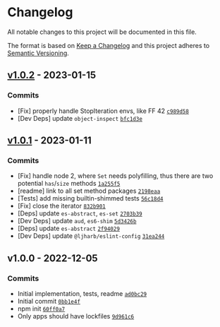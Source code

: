 # Changelog

All notable changes to this project will be documented in this file.

The format is based on [Keep a Changelog](https://keepachangelog.com/en/1.0.0/)
and this project adheres to [Semantic Versioning](https://semver.org/spec/v2.0.0.html).

## [v1.0.2](https://github.com/es-shims/Set.prototype.isSupersetOf/compare/v1.0.1...v1.0.2) - 2023-01-15

### Commits

- [Fix] properly handle StopIteration envs, like FF 42 [`c989d58`](https://github.com/es-shims/Set.prototype.isSupersetOf/commit/c989d58ca65f8e1e6d1420549e5ca77e2a5d2529)
- [Dev Deps] update `object-inspect` [`bfc1d3e`](https://github.com/es-shims/Set.prototype.isSupersetOf/commit/bfc1d3e97aa5c1badb458e3f71295ade5d6e59bc)

## [v1.0.1](https://github.com/es-shims/Set.prototype.isSupersetOf/compare/v1.0.0...v1.0.1) - 2023-01-11

### Commits

- [Fix] handle node 2, where `Set` needs polyfilling, thus there are two potential `has`/`size` methods [`1a255f5`](https://github.com/es-shims/Set.prototype.isSupersetOf/commit/1a255f572204446f38582a9d9aeaba1767ceb799)
- [readme] link to all set method packages [`2198eaa`](https://github.com/es-shims/Set.prototype.isSupersetOf/commit/2198eaa076393bb525597efb81d8c2e7989f61f6)
- [Tests] add missing builtin-shimmed tests [`56c18d4`](https://github.com/es-shims/Set.prototype.isSupersetOf/commit/56c18d435c54169c4f52ee449f906a27951c39f6)
- [Fix] close the iterator [`832b901`](https://github.com/es-shims/Set.prototype.isSupersetOf/commit/832b901fb2464bb21f83790b1b292bfebe669e1e)
- [Deps] update `es-abstract`, `es-set` [`2703b39`](https://github.com/es-shims/Set.prototype.isSupersetOf/commit/2703b393f67f029d21ff4ea8a7bf11247d63a1ba)
- [Dev Deps] update `aud`, `es6-shim` [`5d3426b`](https://github.com/es-shims/Set.prototype.isSupersetOf/commit/5d3426bbc18da557123434ae070c73cf76a319b3)
- [Deps] update `es-abstract` [`2f94029`](https://github.com/es-shims/Set.prototype.isSupersetOf/commit/2f94029b5a7b73254624ee963616885314165159)
- [Dev Deps] update `@ljharb/eslint-config` [`31ea244`](https://github.com/es-shims/Set.prototype.isSupersetOf/commit/31ea2447888154d81dfb6cd9880a0706ab646596)

## v1.0.0 - 2022-12-05

### Commits

- Initial implementation, tests, readme [`ad0bc29`](https://github.com/es-shims/Set.prototype.isSupersetOf/commit/ad0bc29a0964f80af2dbc7fa6406b661298dd585)
- Initial commit [`0bb1e4f`](https://github.com/es-shims/Set.prototype.isSupersetOf/commit/0bb1e4f0fbe44b052e81cf1b3246c0f84cd6133b)
- npm init [`60ff0a7`](https://github.com/es-shims/Set.prototype.isSupersetOf/commit/60ff0a764bcb51e5095750e839a661c0f1b88dd1)
- Only apps should have lockfiles [`9d961c6`](https://github.com/es-shims/Set.prototype.isSupersetOf/commit/9d961c69616a6bd77995edbdd27cc0c1e0ee6741)
